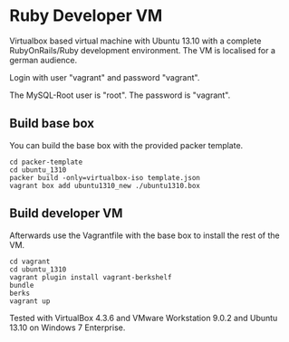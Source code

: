 Ruby Developer VM
=================

Virtualbox based virtual machine with Ubuntu 13.10 with a complete RubyOnRails/Ruby development environment.
The VM is localised for a german audience.

Login with user "vagrant" and password "vagrant".

The MySQL-Root user is "root". The password is "vagrant".

## Build base box
You can build the base box with the provided packer template.

    cd packer-template
    cd ubuntu_1310
    packer build -only=virtualbox-iso template.json
    vagrant box add ubuntu1310_new ./ubuntu1310.box

## Build developer VM
Afterwards use the Vagrantfile with the base box to install the rest of the VM.

    cd vagrant
    cd ubuntu_1310
    vagrant plugin install vagrant-berkshelf
    bundle
    berks
    vagrant up

Tested with VirtualBox 4.3.6 and VMware Workstation 9.0.2 and Ubuntu 13.10 on Windows 7 Enterprise.
